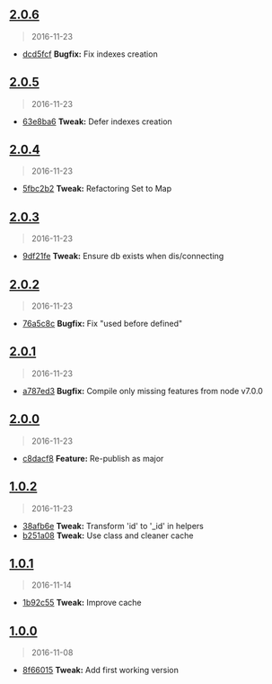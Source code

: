 <a name="2.0.6"></a>
## [2.0.6](https://github.com/simondegraeve/mongodb-light/compare/v2.0.5...v2.0.6)
> 2016-11-23

* [dcd5fcf](https://github.com/simondegraeve/mongodb-light/commit/dcd5fcf) **Bugfix:** Fix indexes creation

<a name="2.0.5"></a>
## [2.0.5](https://github.com/simondegraeve/mongodb-light/compare/v2.0.4...v2.0.5)
> 2016-11-23

* [63e8ba6](https://github.com/simondegraeve/mongodb-light/commit/63e8ba6) **Tweak:** Defer indexes creation

<a name="2.0.4"></a>
## [2.0.4](https://github.com/simondegraeve/mongodb-light/compare/v2.0.3...v2.0.4)
> 2016-11-23

* [5fbc2b2](https://github.com/simondegraeve/mongodb-light/commit/5fbc2b2) **Tweak:** Refactoring Set to Map

<a name="2.0.3"></a>
## [2.0.3](https://github.com/simondegraeve/mongodb-light/compare/v2.0.2...v2.0.3)
> 2016-11-23

* [9df21fe](https://github.com/simondegraeve/mongodb-light/commit/9df21fe) **Tweak:** Ensure db exists when dis/connecting

<a name="2.0.2"></a>
## [2.0.2](https://github.com/simondegraeve/mongodb-light/compare/v2.0.1...v2.0.2)
> 2016-11-23

* [76a5c8c](https://github.com/simondegraeve/mongodb-light/commit/76a5c8c) **Bugfix:** Fix "used before defined"

<a name="2.0.1"></a>
## [2.0.1](https://github.com/simondegraeve/mongodb-light/compare/v2.0.0...v2.0.1)
> 2016-11-23

* [a787ed3](https://github.com/simondegraeve/mongodb-light/commit/a787ed3) **Bugfix:** Compile only missing features from node v7.0.0

<a name="2.0.0"></a>
## [2.0.0](https://github.com/simondegraeve/mongodb-light/compare/v1.0.2...v2.0.0)
> 2016-11-23

* [c8dacf8](https://github.com/simondegraeve/mongodb-light/commit/c8dacf8) **Feature:** Re-publish as major

<a name="1.0.2"></a>
## [1.0.2](https://github.com/simondegraeve/mongodb-light/compare/v1.0.1...v1.0.2)
> 2016-11-23

* [38afb6e](https://github.com/simondegraeve/mongodb-light/commit/38afb6e) **Tweak:** Transform 'id' to '_id' in helpers
* [b251a08](https://github.com/simondegraeve/mongodb-light/commit/b251a08) **Tweak:** Use class and cleaner cache

<a name="1.0.1"></a>
## [1.0.1](https://github.com/simondegraeve/mongodb-light/compare/v1.0.0...v1.0.1)
> 2016-11-14

* [1b92c55](https://github.com/simondegraeve/mongodb-light/commit/1b92c55) **Tweak:** Improve cache

<a name="1.0.0"></a>
## [1.0.0](https://github.com/simondegraeve/mongodb-light/compare/8f66015...v1.0.0)
> 2016-11-08

* [8f66015](https://github.com/simondegraeve/mongodb-light/commit/8f66015) **Tweak:** Add first working version

